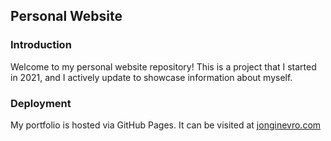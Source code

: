 ## Personal Website

### Introduction

Welcome to my personal website repository! This is a project that I started in 2021, and I actively update to showcase information about myself.

### Deployment

My portfolio is hosted via GitHub Pages. It can be visited at [jonginevro.com](https://jonginevro.com)
